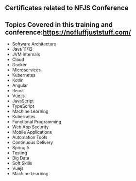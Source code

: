 ## Certificates related to NFJS Conference

Topics Covered in this training and conference:https://nofluffjuststuff.com/
----------------------------------------------
- Software Architecture
- Java 11/13
- JVM Internals
- Cloud
- Docker
- Microservices
- Kubernetes
- Kotlin
- Angular
- React
- Vue.js
- JavaScript
- TypeScript
- Machine Learning
- Kubernetes
- Functional Programming
- Web App Security
- Mobile Applications
- Automation Tools
- Continuous Delivery
- Spring 5
- Testing
- Big Data
- Soft Skills
- Vuejs
- Machine Learning
